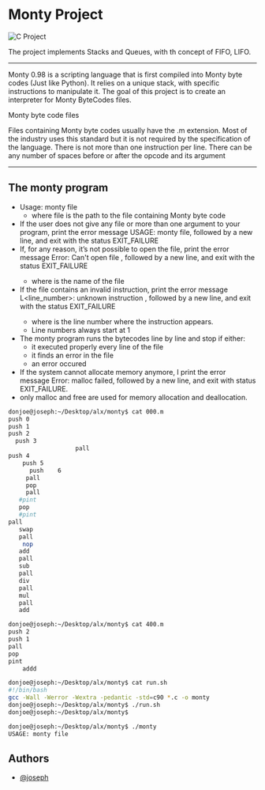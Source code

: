 
# Monty Project
![C Project](https://img.shields.io/badge/Project-C-green)

The project implements Stacks and Queues, with th concept of FIFO, LIFO.

---
Monty 0.98 is a scripting language that is first compiled into Monty byte codes (Just like Python). It relies on a unique stack, with specific instructions to manipulate it. The goal of this project is to create an interpreter for Monty ByteCodes files.

Monty byte code files

Files containing Monty byte codes usually have the .m extension. Most of the industry uses this standard but it is not required by the specification of the language. There is not more than one instruction per line. There can be any number of spaces before or after the opcode and its argument

---

## The monty program

- Usage: monty file
    - where file is the path to the file containing Monty byte code
- If the user does not give any file or more than one argument to your program, print the error message USAGE: monty file, followed by a new line, and exit with the status EXIT_FAILURE
- If, for any reason, it’s not possible to open the file, print the error message Error: Can't open file <file>, followed by a new line, and exit with the status EXIT_FAILURE
    - where <file> is the name of the file
- If the file contains an invalid instruction, print the error message L<line_number>: unknown instruction <opcode>, followed by a new line, and exit with the status EXIT_FAILURE
    - where is the line number where the instruction appears.
    - Line numbers always start at 1
- The monty program runs the bytecodes line by line and stop if either:
    - it executed properly every line of the file
    - it finds an error in the file
    - an error occured
- If the system cannot allocate memory anymore, I print the error message Error: malloc failed, followed by a new line, and exit with status EXIT_FAILURE.
- only malloc and free are used for memory allocation and deallocation. 

```bash
donjoe@joseph:~/Desktop/alx/monty$ cat 000.m 
push 0
push 1
push 2
  push 3
                   pall    
push 4
    push 5    
      push    6        
     pall  
     pop
     pall
   #pint
   pop
   #pint
pall
   swap
   pall
   	nop
   add
   pall
   sub
   pall
   div
   pall
   mul
   pall
   add

donjoe@joseph:~/Desktop/alx/monty$ cat 400.m 
push 2
push 1
pall
pop
pint
	addd

donjoe@joseph:~/Desktop/alx/monty$ cat run.sh 
#!/bin/bash
gcc -Wall -Werror -Wextra -pedantic -std=c90 *.c -o monty
donjoe@joseph:~/Desktop/alx/monty$ ./run.sh
donjoe@joseph:~/Desktop/alx/monty$ 

donjoe@joseph:~/Desktop/alx/monty$ ./monty 
USAGE: monty file


```

## Authors

- [@joseph](https://www.github.com/dnjoe96)
